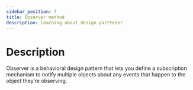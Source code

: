 ```yaml
---
sidebar_position: 7
title: Observer method
description: learning about design parttener
---
```


# Description
Observer is a behavioral design pattern that lets you define a subscription mechanism to notify multiple objects about any events that happen to the object they’re observing.